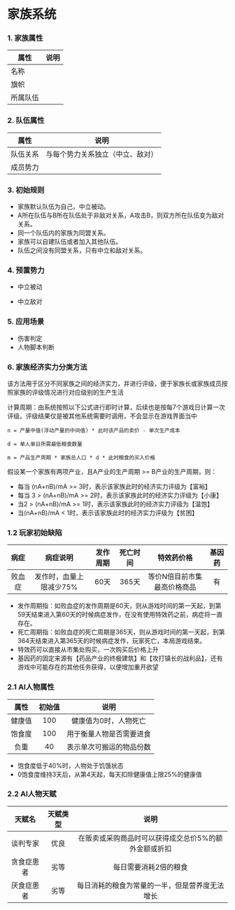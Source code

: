 # 家族系统

### 1. 家族属性

| 属性     | 说明 |
| -------- | ---- |
| 名称     |      |
| 旗帜     |      |
| 所属队伍 |      |



### 2. 队伍属性

| 属性     | 说明                             |
| -------- | -------------------------------- |
| 队伍关系 | 与每个势力关系独立（中立、敌对） |
| 成员势力 |                                  |



### 3. 初始规则

- 家族默认队伍为自己，中立被动。
- A所在队伍与B所在队伍处于非敌对关系，A攻击B，则双方所在队伍变为敌对关系。
- 同一个队伍内的家族为同盟关系。
- 家族可以自建队伍或者加入其他队伍。
- 队伍之间没有同盟关系，只有中立和敌对关系。 



### 4. 预置势力

- 中立被动

- 中立敌对



### 5. 应用场景

- 伤害判定
- 人物脚本判断



### 6. 家族经济实力分类方法

该方法用于区分不同家族之间的经济实力，并进行评级，便于家族长或家族成员按照家族的评级情况进行对应级别的生产生活

计算周期：由系统按照以下公式进行即时计算，后续也是按每7个游戏日计算一次评级。评级结果仅是被其他系统需要时调用，不会显示在游戏界面当中

```
n = 产量中值(浮动产量的中间值) * 此时该产品的卖价 - 单次生产成本

d = 单人单日所需最低粮食数量

m = 产品生产周期 * 家族总人口 * d * 此时粮食的买入价格
```

假设某一个家族有两项产业，且A产业的生产周期 >= B产业的生产周期，则：

- 每当 (nA+nB)/mA >= 3时，表示该家族此时的经济实力评级为【富裕】
- 每当 3 > (nA+nB)/mA >= 2时，表示该家族此时的经济实力评级为【小康】
- 当2 > (nA+nB)/mA >= 1时，表示该家族此时的经济实力评级为【温饱】
- 当(nA+nB)/mA < 1时，表示该家族此时的经济实力评级为【贫困】





### 1.2 玩家初始缺陷

|  病症  |        病症说明         | 发作周期 | 死亡时间 |         特效药价格          | 基因药 |
| :----: | :---------------------: | :------: | :------: | :-------------------------: | :----: |
| 败血症 | 发作时，血量上限减少75% |   60天   |  365天   | 等价N倍目前市集最高价格商品 |   有   |

- 发作周期指：如败血症的发作周期是60天，则从游戏时间的第一天起，到第59天结束进入第60天的时候病症发作，在没有使用特效药之前，病症将一直存在。
- 死亡周期指：如败血症的死亡周期是365天，则从游戏时间的第一天起，到第364天结束进入第365天的时候病症发作，玩家死亡，本局游戏结束。
- 特效药可以直接从市集处购买，一次购买后价格上升
- 基因药的固定来源有【药品产业的终极建筑】和【攻打镇长的战利品】，还有游戏中可能存在的其他任务获得，以便增加重开欲望



### 2.1 AI人物属性

|  属性  | 初始值 |           说明           |
| :----: | :----: | :----------------------: |
| 健康值 |  100   |  健康值为0时，人物死亡   |
| 饱食度 |  100   | 用于衡量人物是否需要进食 |
|  负重  |   40   | 表示单次可搬运的物品份数 |

- 饱食度低于40%时，人物处于饥饿状态
- 0饱食度维持3天后，从第4天起，每天扣除健康值上限25%的健康值



### 2.2 AI人物天赋

|   天赋名   | 天赋类型 |                         说明                         |
| :--------: | :------: | :--------------------------------------------------: |
|  谈判专家  |   优良   | 在贩卖或采购商品时可以获得成交总价5%的额外金额或折扣 |
| 贪食症患者 |   劣等   |                每日需要消耗2倍的粮食                 |
| 厌食症患者 |   劣等   |    每日消耗的粮食为常量的一半，但是营养度无法增长    |



